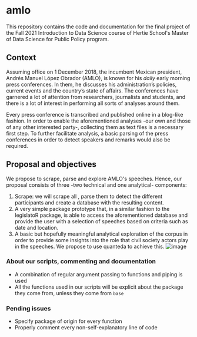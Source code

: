 # amlo
This repository contains the code and documentation for the final project of the Fall 2021 Introduction to Data Science course of Hertie School's Master of Data Science for Public Policy program.

## Context

Assuming office on 1 December 2018, the incumbent Mexican president, Andrés Manuel López Obrador (AMLO), is known for his _daily_ early morning press conferences. In them, he discusses his administration’s policies, current events and the country’s state of affairs. The conferences have garnered a lot of attention from researchers, journalists and students, and there is a lot of interest in performing all sorts of analyses around them.

Every press conference is transcribed and published online in a blog-like fashion. In order to enable the aforementioned analyses -our own and those of any other interested party-, collecting them as text files is a necessary first step. To further facilitate analysis, a basic parsing of the press conferences in order to detect speakers and remarks would also be required.

## Proposal and objectives

We propose to scrape, parse and explore AMLO's speeches. Hence, our proposal consists of three -two technical and one analytical- components:

1.	Scrape: we will scrape all , parse them to detect the different participants and create a database with the resulting content.
2.	A very simple package prototype that, in a similar fashion to the legislatoR package, is able to access the aforementioned database and provide the user with a selection of speeches based on criteria such as date and location.
3.	A basic but hopefully meaningful analytical exploration of the corpus in order to provide some insights into the role that civil society actors play in the speeches. We propose to use quanteda to achieve this.
![image](https://user-images.githubusercontent.com/44981224/146664337-b5e5123a-9e85-4aad-9f72-06f0c65dad20.png)



### About our scripts, commenting and documentation
- A combination of regular argument passing to functions and piping is used
- All the functions used in our scripts will be explicit about the package they come from, unless they come from `base`

### Pending issues
- Specify package of origin for every function
- Properly comment every non-self-explanatory line of code
